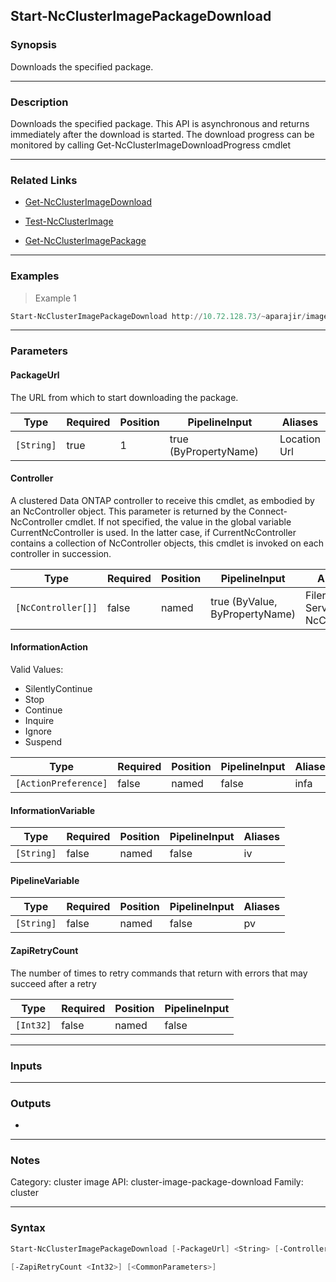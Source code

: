 Start-NcClusterImagePackageDownload
-----------------------------------

### Synopsis
Downloads the specified  package.

---

### Description

Downloads the specified  package. This API is asynchronous and returns immediately after the download is started. The download progress can be monitored by calling Get-NcClusterImageDownloadProgress cmdlet

---

### Related Links
* [Get-NcClusterImageDownload](Get-NcClusterImageDownload)

* [Test-NcClusterImage](Test-NcClusterImage)

* [Get-NcClusterImagePackage](Get-NcClusterImagePackage)

---

### Examples
> Example 1

```PowerShell
Start-NcClusterImagePackageDownload http://10.72.128.73/~aparajir/image.tgz
```

---

### Parameters
#### **PackageUrl**
The URL from which to start downloading the package.

|Type      |Required|Position|PipelineInput        |Aliases         |
|----------|--------|--------|---------------------|----------------|
|`[String]`|true    |1       |true (ByPropertyName)|Location<br/>Url|

#### **Controller**
A clustered Data ONTAP controller to receive this cmdlet, as embodied by an NcController object.  This parameter is returned by the Connect-NcController cmdlet.  If not specified, the value in the global variable CurrentNcController is used.  In the latter case, if CurrentNcController contains a collection of NcController objects, this cmdlet is invoked on each controller in succession.

|Type              |Required|Position|PipelineInput                 |Aliases                          |
|------------------|--------|--------|------------------------------|---------------------------------|
|`[NcController[]]`|false   |named   |true (ByValue, ByPropertyName)|Filer<br/>Server<br/>NcController|

#### **InformationAction**

Valid Values:

* SilentlyContinue
* Stop
* Continue
* Inquire
* Ignore
* Suspend

|Type                |Required|Position|PipelineInput|Aliases|
|--------------------|--------|--------|-------------|-------|
|`[ActionPreference]`|false   |named   |false        |infa   |

#### **InformationVariable**

|Type      |Required|Position|PipelineInput|Aliases|
|----------|--------|--------|-------------|-------|
|`[String]`|false   |named   |false        |iv     |

#### **PipelineVariable**

|Type      |Required|Position|PipelineInput|Aliases|
|----------|--------|--------|-------------|-------|
|`[String]`|false   |named   |false        |pv     |

#### **ZapiRetryCount**
The number of times to retry commands that return with errors that may succeed after a retry

|Type     |Required|Position|PipelineInput|
|---------|--------|--------|-------------|
|`[Int32]`|false   |named   |false        |

---

### Inputs

---

### Outputs
* 

---

### Notes
Category: cluster image
API: cluster-image-package-download
Family: cluster

---

### Syntax
```PowerShell
Start-NcClusterImagePackageDownload [-PackageUrl] <String> [-Controller <NcController[]>] [-InformationAction <ActionPreference>] [-InformationVariable <String>] [-PipelineVariable <String>] 
```
```PowerShell
[-ZapiRetryCount <Int32>] [<CommonParameters>]
```

